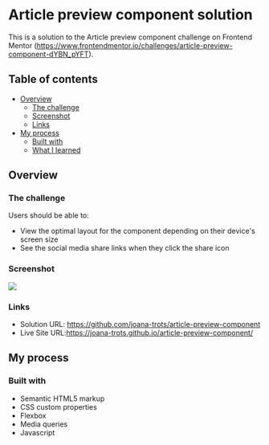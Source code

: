 # Article preview component solution

This is a solution to the Article preview component challenge on Frontend Mentor (https://www.frontendmentor.io/challenges/article-preview-component-dYBN_pYFT). 

## Table of contents

- [Overview](#overview)
  - [The challenge](#the-challenge)
  - [Screenshot](#screenshot)
  - [Links](#links)
- [My process](#my-process)
  - [Built with](#built-with)
  - [What I learned](#what-i-learned)


## Overview

### The challenge

Users should be able to:

- View the optimal layout for the component depending on their device's screen size
- See the social media share links when they click the share icon

### Screenshot

![](./screenshot.jpg)


### Links

- Solution URL: https://github.com/joana-trots/article-preview-component
- Live Site URL:https://joana-trots.github.io/article-preview-component/ 

## My process

### Built with

- Semantic HTML5 markup
- CSS custom properties
- Flexbox
- Media queries
- Javascript